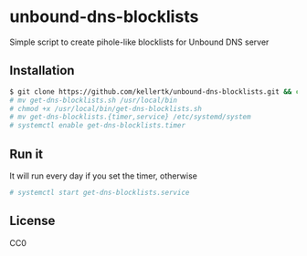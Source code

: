# unbound-dns-blocklists
 Simple script to create pihole-like blocklists for Unbound DNS server

Installation
---
```bash
$ git clone https://github.com/kellertk/unbound-dns-blocklists.git && cd unbound-dns-blocklists
# mv get-dns-blocklists.sh /usr/local/bin
# chmod +x /usr/local/bin/get-dns-blocklists.sh
# mv get-dns-blocklists.{timer,service} /etc/systemd/system
# systemctl enable get-dns-blocklists.timer
```

Run it
---
It will run every day if you set the timer, otherwise
```bash
# systemctl start get-dns-blocklists.service
```

License
---
CC0
